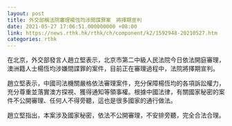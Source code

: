 ```yaml
---
layout: post
title: 外交部稱法院審理楊恆均涉間諜罪案　將擇期宣判
date: 2021-05-27 17:06:51.000000000 +08:00
link: https://news.rthk.hk/rthk/ch/component/k2/1592948-20210527.htm
categories: rthk
---
```


在北京，外交部發言人趙立堅表示，北京市第二中級人民法院今日依法開庭審理，澳洲籍人士楊恆均涉嫌間諜罪的案件，目前正在審理過程中，法院將擇期宣判。

趙立堅表示，中國司法機關嚴格依法審理案件，充分保障楊恆均的各項訴訟權力，充分尊重並落實澳方探視、獲得通知等領事權。根據中國法律，有關國家秘密的案件不公開審理、任何人不得旁聽，這也是很多國家的通行做法。

趙立堅指出，本案涉及國家秘密，依法不公開審理，不安排旁聽，完全合法合理。

